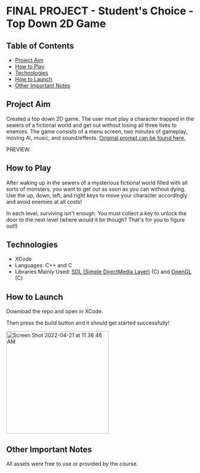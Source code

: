 # FINAL PROJECT - Student's Choice - Top Down 2D Game
## Table of Contents
- [Project Aim](#Project-Aim)
- [How to Play](#How-to-Play)
- [Technologies](#Technologies)
- [How to Launch](#How-to-Launch)
- [Other Important Notes](#Other-Important-Notes)
## Project Aim
Created a top down 2D game. The user must play a character trapped in the sewers of a fictional world and get out 
without losing all three lives to enemies. 
The game consists of a menu screen, two minutes of gameplay, moving AI, music, and sound/effects.
[Original prompt can be found here.](https://github.com/carmineguida/CS3113/blob/master/Projects/Project%206%20-%20Student's%20Choice.pdf)

PREVIEW:



## How to Play
After waking up in the sewers of a mysterious fictional world filled with all sorts of monsters, you want to get out as soon as you can 
without dying. Use the up, down, left, and right keys to move your character accordingly and avoid enemies at all costs! 

In each level, surviving isn't enough. You must collect a key to unlock the door to the next level (where would it be though? 
That's for you to figure out!)

## Technologies
* XCode
* Languages: C++ and C 
* Libraries Mainly Used: [SDL (Simple DirectMedia Layer)](https://www.libsdl.org/) (C) and [OpenGL](https://www.opengl.org/) (C)

## How to Launch
Download the repo and open in XCode.

Then press the build button and it should get started successfully!

<img width="274" alt="Screen Shot 2022-04-21 at 11 36 46 AM" src="https://user-images.githubusercontent.com/42008799/164500881-2320776b-d499-4cf0-b916-2840f0a178a7.png">


## Other Important Notes
All assets were free to use or provided by the course.
